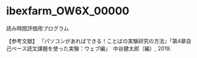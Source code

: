 # ibexfarm_OW6X_00000

読み時間評価用プログラム

【参考文献】
『パソコンがあればできる！ことばの実験研究の方法』「第4章自己ペース読文課題を使った実験：ウェブ編」　中谷健太郎（編）, 2019.

